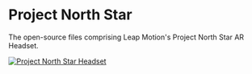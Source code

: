 # Project North Star
The open-source files comprising Leap Motion's Project North Star AR Headset.

[![Project North Star Headset](http://blog.leapmotion.com/wp-content/uploads/2018/04/hero-unveil.png)](http://blog.leapmotion.com/northstar/)
